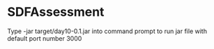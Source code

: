 # SDFAssessment

Type -jar target/day10-0.1.jar  into command prompt to run jar file with default port number 3000
